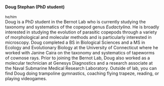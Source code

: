 #### Doug Stephan (PhD student)
<sup>he/him</sup><br>
Doug is a PhD student in the Bernot Lab who is currently studying the taxonomy and systematics of the copepod genus <i>Eudactylina</i>. He is  broadly interested in studying the evolution of parasitic copepods through a variety of morphological and molecular methods and is particularly interested in microscopy. Doug completed a BS in Biological Sciences and a MS in Ecology and Evolutionary Biology at the University of Connecticut where he worked with Janine Caira on the taxonomy and systematics of tapeworms of cownose rays. Prior to joining the Bernot Lab, Doug also worked as a molecular technician at Genesys Diagnostics and a research associate at the Naval Submarine Medical Research Laboratory. Outside of lab, you can find Doug doing trampoline gymnastics, coaching flying trapeze, reading, or playing videogames.